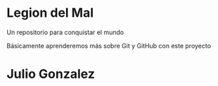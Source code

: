 # Legion del Mal
Un repositorio para conquistar el mundo

Básicamente aprenderemos más sobre Git y GitHub con este proyecto

# Julio Gonzalez

